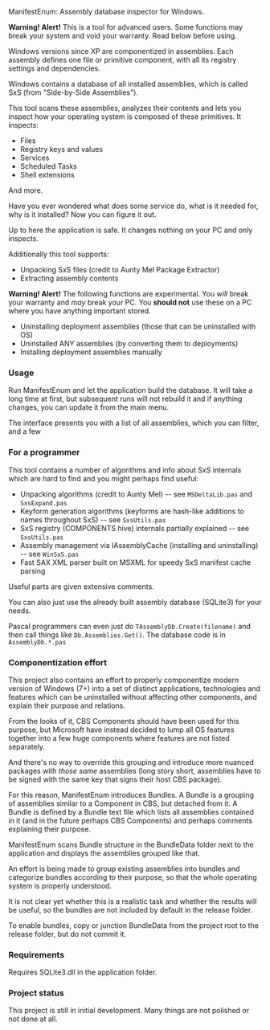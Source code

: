 ManifestEnum: Assembly database inspector for Windows.

**Warning! Alert!** This is a tool for advanced users. Some functions may break your system and void your warranty. Read below before using.

Windows versions since XP are componentized in assemblies. Each assembly defines one file or primitive component, with all its registry settings and dependencies.

Windows contains a database of all installed assemblies, which is called SxS (from "Side-by-Side Assemblies").

This tool scans these assemblies, analyzes their contents and lets you inspect how your operating system is composed of these primitives. It inspects:

* Files
* Registry keys and values
* Services
* Scheduled Tasks
* Shell extensions

And more.

Have you ever wondered what does some service do, what is it needed for, why is it installed? Now you can figure it out.

Up to here the application is safe. It changes nothing on your PC and only inspects.

Additionally this tool supports:

* Unpacking SxS files (credit to Aunty Mel Package Extractor)
* Extracting assembly contents

**Warning! Alert!** The following functions are experimental. You *will* break your warranty and *may* break your PC. You **should not** use these on a PC where you have anything important stored.

* Uninstalling deployment assemblies (those that can be uninstalled with OS)
* Uninstalled ANY assemblies (by converting them to deployments)
* Installing deployment assemblies manually


### Usage

Run ManifestEnum and let the application build the database. It will take a long time at first, but subsequent runs will not rebuild it and if anything changes, you can update it from the main menu.

The interface presents you with a list of all assemblies, which you can filter, and a few 


### For a programmer

This tool contains a number of algorithms and info about SxS internals which are hard to find and you might perhaps find useful:

* Unpacking algorithms (credit to Aunty Mel) -- see `MSDeltaLib.pas` and `SxsExpand.pas`
* Keyform generation algorithms (keyforms are hash-like additions to names throughout SxS) -- see `SxsUtils.pas`
* SxS registry (COMPONENTS hive) internals partially explained -- see `SxsUtils.pas`
* Assembly management via IAssemblyCache (installing and uninstalling) -- see `WinSxS.pas`
* Fast SAX XML parser built on MSXML for speedy SxS manifest cache parsing

Useful parts are given extensive comments.

You can also just use the already built assembly database (SQLite3) for your needs.

Pascal programmers can even just do `TAssemblyDb.Create(filename)` and then call things like `Db.Assemblies.Get()`. The database code is in `AssemblyDb.*.pas`


### Componentization effort

This project also contains an effort to properly componentize modern version of Windows (7+) into a set of distinct applications, technologies and features which can be uninstalled without affecting other components, and explain their purpose and relations.

From the looks of it, CBS Components should have been used for this purpose, but Microsoft have instead decided to lump all OS features together into a few huge components where features are not listed separately.

And there's no way to override this grouping and introduce more nuanced packages with *those same* assemblies (long story short, assemblies have to be signed with the same key that signs their host CBS package).

For this reason, ManifestEnum introduces Bundles. A Bundle is a grouping of assemblies similar to a Component in CBS, but detached from it. A Bundle is defined by a Bundle text file which lists all assemblies contained in it (and in the future perhaps CBS Components) and perhaps comments explaining their purpose.

ManifestEnum scans Bundle structure in the BundleData folder next to the application and displays the assemblies grouped like that.

An effort is being made to group existing assemblies into bundles and categorize bundles according to their purpose, so that the whole operating system is properly understood.

It is not clear yet whether this is a realistic task and whether the results will be useful, so the bundles are not included by default in the release folder.

To enable bundles, copy or junction BundleData from the project root to the release folder, but do not commit it.



### Requirements
Requires SQLite3.dll in the application folder.


### Project status
This project is still in initial development. Many things are not polished or not done at all.

